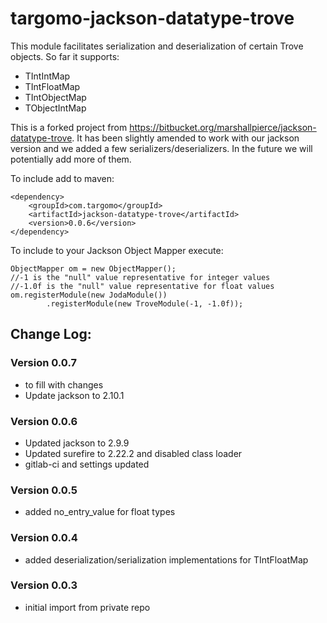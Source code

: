 # targomo-jackson-datatype-trove
This module facilitates serialization and deserialization of certain Trove objects. So far it supports:
* TIntIntMap
* TIntFloatMap
* TIntObjectMap
* TObjectIntMap

This is a forked project from https://bitbucket.org/marshallpierce/jackson-datatype-trove.
It has been slightly amended to work with our jackson version and we added a few serializers/deserializers. 
In the future we will potentially add more of them.

To include add to maven: 
```
<dependency>
    <groupId>com.targomo</groupId>
    <artifactId>jackson-datatype-trove</artifactId>
    <version>0.0.6</version>
</dependency>
```
To include to your Jackson Object Mapper execute:
```
ObjectMapper om = new ObjectMapper();
//-1 is the "null" value representative for integer values
//-1.0f is the "null" value representative for float values
om.registerModule(new JodaModule()) 
        .registerModule(new TroveModule(-1, -1.0f));  
```

## Change Log:

### Version 0.0.7
* to fill with changes
* Update jackson to 2.10.1

### Version 0.0.6
* Updated jackson to 2.9.9
* Updated surefire to 2.22.2 and disabled class loader
* gitlab-ci and settings updated

### Version 0.0.5
* added no_entry_value for float types

### Version 0.0.4
* added deserialization/serialization implementations for TIntFloatMap

### Version 0.0.3
* initial import from private repo

